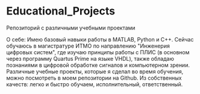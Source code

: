 # Educational_Projects

Репозиторий с различными учебными проектами

О себе:
Имею базовый навыки работы в MATLAB, Python и C++. Сейчас обучаюсь в магистратуре ИТМО по направлению "Инженерия цифровых систем", где изучаю принципы работы с ПЛИС (в основном через программу Quartus Prime на языке VHDL), также обладаю познаниями в цифровой обработке сигналов и компьютерном зрении. Различные учебные проекты, которые я сделал во время обучения, можно посмотреть в моем репозитории на Github. Из собственных качеств: легко и быстро обучаем, исполнительный, ответственный.

